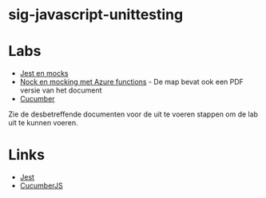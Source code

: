 # sig-javascript-unittesting

# Labs

- [Jest en mocks](./Lab%20mocken%20met%20Jest/Lab-testen-met-Jest-en-mocks.docx)
- [Nock en mocking met Azure functions](./Lab%20nock%20en%20mocking%20met%20Azure%20functions/SIG%20Unittesten%20met%20Javascript%20-%20Lab%20Mocking.docx) - De map bevat ook een PDF versie van het document
- [Cucumber](./CucumberJS/cucumberjs.docx)

Zie de desbetreffende documenten voor de uit te voeren stappen om de lab uit te kunnen voeren.

# Links
- [Jest](https://jestjs.io/docs/getting-started)
- [CucumberJS](https://cucumber.io/docs/installation/javascript/)

